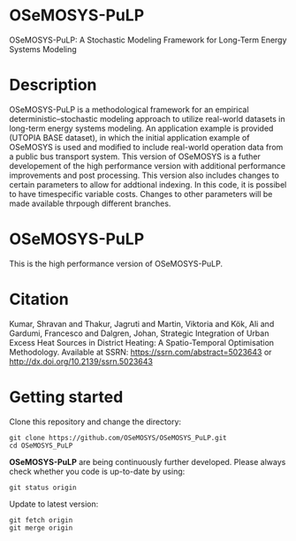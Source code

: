 # OSeMOSYS-PuLP
OSeMOSYS-PuLP: A Stochastic Modeling Framework for Long-Term Energy Systems Modeling

# Description
OSeMOSYS-PuLP is a methodological framework for an empirical deterministic–stochastic modeling approach to utilize real-world datasets in long-term energy systems modeling. An application example is provided (UTOPIA BASE dataset), in which the initial application example of OSeMOSYS is used and modified to include real-world operation data from a public bus transport system. This version of OSeMOSYS is a futher developement of the high performance version with additional performance improvements and post processing. This version also includes changes to certain parameters to allow for addtional indexing. In this code, it is possibel to have timespecific variable costs. Changes to other parameters will be made available thrpough different branches.

# OSeMOSYS-PuLP
This is the high performance version of OSeMOSYS-PuLP.

# Citation
Kumar, Shravan and Thakur, Jagruti and Martin, Viktoria and Kök, Ali and Gardumi, Francesco and Dalgren, Johan, Strategic Integration of Urban Excess Heat Sources in District Heating: A Spatio-Temporal Optimisation Methodology. Available at SSRN: https://ssrn.com/abstract=5023643 or http://dx.doi.org/10.2139/ssrn.5023643

# Getting started
Clone this repository and change the directory:

    git clone https://github.com/OSeMOSYS/OSeMOSYS_PuLP.git
    cd OSeMOSYS_PuLP

**OSeMOSYS-PuLP** are being continuously further developed. Please always check whether you code is up-to-date by using:
    
    git status origin

Update to latest version:

    git fetch origin
    git merge origin

    